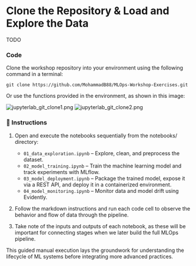 # Clone the Repository & Load and Explore the Data

TODO

### Code
Clone the workshop repository into your environment using the following command in a terminal:
```
git clone https://github.com/MohammadB88/MLOps-Workshop-Exercises.git
```

Or use the functions provided in the environment, as shown in this image:

![jupyterlab_git_clone1.png](../assets/images/jupyterlab_git_clone1.png)
![jupyterlab_git_clone2.png](../assets/images/jupyterlab_git_clone2.png)


### 🔧 Instructions

1. Open and execute the notebooks sequentially from the notebooks/ directory:
    - `01_data_exploration.ipynb` – Explore, clean, and preprocess the dataset.
    - `02_model_training.ipynb` – Train the machine learning model and track experiments with MLflow.
    - `03_model_deployment.ipynb` – Package the trained model, expose it via a REST API, and deploy it in a containerized environment.
    - `04_model_monitoring.ipynb` – Monitor data and model drift using Evidently.

2. Follow the markdown instructions and run each code cell to observe the behavior and flow of data through the pipeline.

3. Take note of the inputs and outputs of each notebook, as these will be important for connecting stages when we later build the full MLOps pipeline.

This guided manual execution lays the groundwork for understanding the lifecycle of ML systems before integrating more advanced practices.